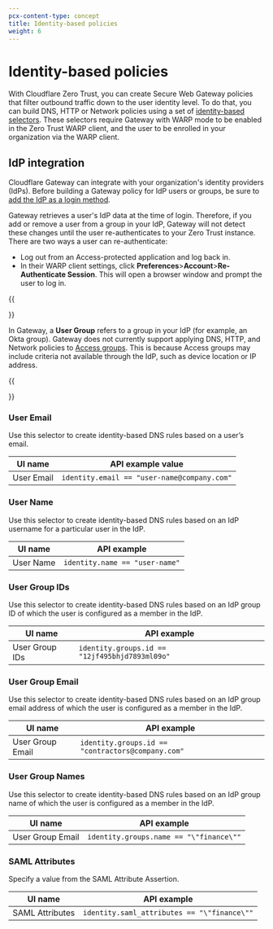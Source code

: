```yaml
---
pcx-content-type: concept
title: Identity-based policies
weight: 6
---
```


# Identity-based policies

With Cloudflare Zero Trust, you can create Secure Web Gateway policies that filter outbound traffic down to the user identity level. To do that, you can build DNS, HTTP or Network policies using a set of [identity-based selectors](#identity-based-selectors). These selectors require Gateway with WARP mode to be enabled in the Zero Trust WARP client, and the user to be enrolled in your organization via the WARP client.

## IdP integration

Cloudflare Gateway can integrate with your organization's identity providers (IdPs). Before building a Gateway policy for IdP users or groups, be sure to [add the IdP as a login method](/cloudflare-one/identity/idp-integration/).

Gateway retrieves a user's IdP data at the time of login. Therefore, if you add or remove a user from a group in your IdP, Gateway will not detect these changes until the user re-authenticates to your Zero Trust instance. There are two ways a user can re-authenticate:

- Log out from an Access-protected application and log back in.
- In their WARP client settings, click **Preferences**>**Account**>**Re-Authenticate Session**. This will open a browser window and prompt the user to log in.

{{<Aside type="note" header="Gateway groups vs. Access groups">}}

In Gateway, a **User Group** refers to a group in your IdP (for example, an Okta group). Gateway does not currently support applying DNS, HTTP, and Network policies to [Access groups](/cloudflare-one/identity/users/groups/). This is because Access groups may include criteria not available through the IdP, such as device location or IP address.

{{</Aside>}}

### User Email

Use this selector to create identity-based DNS rules based on a user’s email.

| UI name    | API example value                           |
| ---------- | ------------------------------------------- |
| User Email | `identity.email == "user-name@company.com"` |

### User Name

Use this selector to create identity-based DNS rules based on an IdP username for a particular user in the IdP.

| UI name   | API example                    |
| --------- | ------------------------------ |
| User Name | `identity.name == "user-name"` |

### User Group IDs

Use this selector to create identity-based DNS rules based on an IdP group ID of which the user is configured as a member in the IdP.

| UI name        | API example                                    |
| -------------- | ---------------------------------------------- |
| User Group IDs | `identity.groups.id == "12jf495bhjd7893ml09o"` |

### User Group Email

Use this selector to create identity-based DNS rules based on an IdP group email address of which the user is configured as a member in the IdP.

| UI name          | API example                                       |
| ---------------- | ------------------------------------------------- |
| User Group Email | `identity.groups.id == "contractors@company.com"` |

### User Group Names

Use this selector to create identity-based DNS rules based on an IdP group name of which the user is configured as a member in the IdP.

| UI name          | API example                             |
| ---------------- | --------------------------------------- |
| User Group Email | `identity.groups.name == "\"finance\""` |

### SAML Attributes

Specify a value from the SAML Attribute Assertion.

| UI name         | API example                                 |
| --------------- | ------------------------------------------- |
| SAML Attributes | `identity.saml_attributes == "\"finance\""` |
